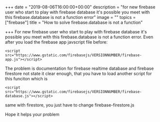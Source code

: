 +++
date = "2019-08-06T16:00:00+00:00"
description = "for new firebase user who start to play with firebase database it's possible you meet with this firebase.database is not a function error"
image = ""
topics = ["firebase"]
title = "How to solve firebase.database is not a function"

+++
For new firebase user who start to play with firebase database it's possible you meet with this firebase.database is not a function error. Even after you load the firebase app javscript file before:

    <script src="https://www.gstatic.com/firebasejs/VERSIONNUMBER/firebase-app.js"></script>

The problem is documentation for firebase realtime database and firebase firestore not state it clear enough, that you have to load another script for this funciton which is 

    <script src="https://www.gstatic.com/firebasejs/VERSIONNUMBER/firebase-database.js"></script>

same with firestore, you just have to change firebase-firestore.js

Hope it helps your problem